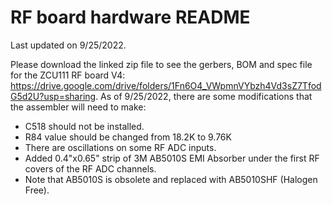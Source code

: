 # RF board hardware README

Last updated on 9/25/2022.

Please download the linked zip file to see the gerbers, BOM and spec file for the ZCU111 RF board V4: https://drive.google.com/drive/folders/1Fn6O4_VWpmnVYbzh4Vd3sZ7TfodG5d2U?usp=sharing. 
As of 9/25/2022, there are some modifications that the assembler will need to make: 
 
* C518 should not be installed.
* R84 value should be changed from 18.2K to 9.76K
* There are oscillations on some RF ADC inputs.
* Added 0.4"x0.65" strip of 3M AB5010S EMI Absorber under the first RF covers of the RF ADC channels.
* Note that AB5010S is obsolete and replaced with AB5010SHF (Halogen Free).
 
